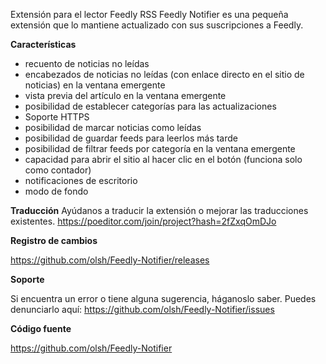 Extensión para el lector Feedly RSS
Feedly Notifier es una pequeña extensión que lo mantiene actualizado con sus suscripciones a Feedly.

**Características**

- recuento de noticias no leídas
- encabezados de noticias no leídas (con enlace directo en el sitio de noticias) en la ventana emergente
- vista previa del artículo en la ventana emergente
- posibilidad de establecer categorías para las actualizaciones
- Soporte HTTPS
- posibilidad de marcar noticias como leídas
- posibilidad de guardar feeds para leerlos más tarde
- posibilidad de filtrar feeds por categoría en la ventana emergente
- capacidad para abrir el sitio al hacer clic en el botón (funciona solo como contador)
- notificaciones de escritorio
- modo de fondo

**Traducción**
Ayúdanos a traducir la extensión o mejorar las traducciones existentes.
https://poeditor.com/join/project?hash=2fZxqOmDJo

**Registro de cambios**

https://github.com/olsh/Feedly-Notifier/releases

**Soporte**

Si encuentra un error o tiene alguna sugerencia, háganoslo saber.
Puedes denunciarlo aquí:
https://github.com/olsh/Feedly-Notifier/issues

**Código fuente**

https://github.com/olsh/Feedly-Notifier